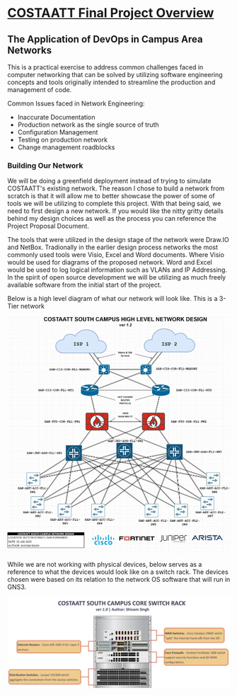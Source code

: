 # <ins>COSTAATT Final Project Overview</ins>

## The Application of DevOps in Campus Area Networks

This is a practical exercise to address common challenges faced in computer networking that can be solved by utilizing software engineering concepts and tools originally intended to streamline the production and management of code.

Common Issues faced in Network Engineering:
- Inaccurate Documentation
- Production network as the single source of truth
- Configuration Management
- Testing on production network
- Change management roadblocks


<!-- List resources in earlier part of project -->
<!-- Talk about how we will approach this issue and that this project is a proof of concept for company buy in -->

### Building Our Network
We will be doing a greenfield deployment instead of trying to simulate COSTAATT's existing network. 
The reason I chose to build a network from scratch is that it will allow me to better showcase the power of some of tools we will be utilizing to complete this project.
With that being said, we need to first design a new network. If you would like the nitty gritty details behind my design choices as well as the process you can reference the Project Proposal Document.

The tools that were utilized in the design stage of the network were Draw.IO and NetBox.
Tradionally in the earlier design process networks the most commonly used tools were Visio, Excel and Word documents. Where Visio would be used for diagrams of the proposed network. Word and Excel would be used to log logical information such as VLANs and IP Addressing. In the spirit of open source development we will be utilizing as much freely available software from the initial start of the project.


Below is a high level diagram of what our network will look like. This is a 3-Tier network

![COSTAATT High Level Diagram](https://github.com/Shivam-S-Singh/COSTAATT_Final_Project/blob/f9ebebf90d190d41b07ddb6494e0a1dbd5036574/NetworkCostaatt_HLD.jpg)

While we are not working with physical devices, below serves as a reference to what the devices would look like on a switch rack. The devices chosen were based on its relation to the network OS software that will run in GNS3.
<!-- List resources in start of project -->
![COSTAATT Core Switch Rack](https://github.com/Shivam-S-Singh/COSTAATT_Final_Project/blob/abf5796238cafb637c89ff2fbfaf4b6eca8b7ddc/COSTAATT_South_Campus_Core_SwitchRack.jpg)


